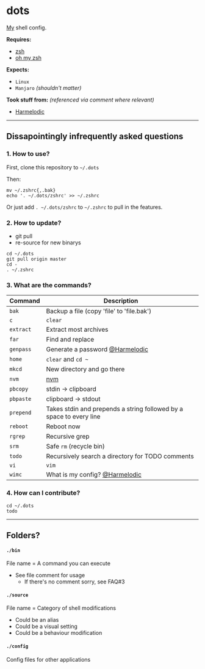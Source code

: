 # **dots**

[My](https://github.com/Joe-Dowd) shell config.

**Requires:** 
 - [zsh](https://sourceforge.net/projects/zsh)
 - [oh my zsh](https://github.com/ohmyzsh/ohmyzsh)

**Expects:**
 - `Linux`
 - `Manjaro` *(shouldn't matter)*

**Took stuff from:** *(referenced via comment where relevant)*
- [Harmelodic](https://gitlab.com/Harmelodic/dots)

---

## Dissapointingly infrequently asked questions
### **1. How to use?**
First, clone this repository to `~/.dots`

Then:
```
mv ~/.zshrc{,.bak}
echo '. ~/.dots/zshrc' >> ~/.zshrc
```

Or just add `. ~/.dots/zshrc` to `~/.zshrc` to pull in the features.

### **2. How to update?**
 - git pull
 - re-source for new binarys

```
cd ~/.dots
git pull origin master
cd -
. ~/.zshrc
```

### **3. What are the commands?**
| Command | Description |
| --- | ----------- |
| `bak` | Backup a file (copy 'file' to 'file.bak') |
| `c` | `clear` |
| `extract` | Extract most archives |
| `far` | Find and replace |
| `genpass` | Generate a password  [@Harmelodic](https://gitlab.com/Harmelodic/dots)|
| `home` | `clear` and `cd ~` |
| `mkcd` | New directory and go there |
| `nvm` | [nvm](https://github.com/nvm-sh/nvm) |
| `pbcopy` | stdin -> clipboard |
| `pbpaste` | clipboard -> stdout |
| `prepend` | Takes stdin and prepends a string followed by a space to every line |
| `reboot` | Reboot now |
| `rgrep` | Recursive grep |
| `srm` | Safe `rm` (recycle bin) |
| `todo` | Recursively search a directory for TODO comments |
| `vi` | `vim` |
| `wimc` | What is my config? [@Harmelodic](https://gitlab.com/Harmelodic/dots)|


### **4. How can I contribute?**
```
cd ~/.dots
todo
```

---

## **Folders?**

#### **`./bin`**
File name = A command you can execute

 - See file comment for usage
   - If there's no comment sorry, see FAQ#3

#### **`./source`**
File name = Category of shell modifications
 - Could be an alias
 - Could be a visual setting
 - Could be a behaviour modification

#### **`./config`**
Config files for other applications